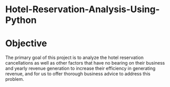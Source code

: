 # Hotel-Reservation-Analysis-Using-Python
# Objective

The primary goal of this project is to analyze the hotel reservation cancellations as well as other factors that have no bearing on their business and yearly revenue generation to increase their efficiency in generating revenue, and for us to offer thorough business advice to address this problem.
